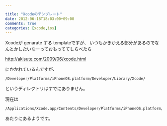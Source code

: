 ```yaml
---

title: "Xcodeのテンプレート"
date: 2012-06-18T18:03:00+09:00
comments: true
categories: [xcode,ios]
---
```

Xcodeが genarate する templateですが、
いつもかきかえる部分があるのでなんとかしたいなーっておもっててしらべたら

http://akisute.com/2009/06/xcode.html

にかかれているんですが、
```
/Developer/Platforms/iPhoneOS.platform/Developer/Library/Xcode/
```
というディレクトリはすでにありません。

現在は
```
/Applications/Xcode.app/Contents/Developer/Platforms/iPhoneOS.platform/Developer/Library/Xcode/
```
あたりにあるようです。
